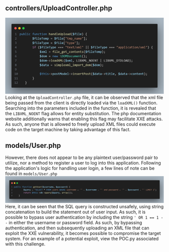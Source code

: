 ## controllers/UploadController.php

![](images/1.png)
Looking at the `UploadController.php` file, it can be observed that the xml file being passed from the client is directly loaded via the `loadXML()` function. Searching into the parameters included in the function, it is revealed that the `LIBXML_NOENT` flag allows for entity substitution. The php documentation website additionally warns that enabling this flag may facilitate XXE attacks. As such, anyone that is allowed to freely upload XML files could execute code on the target machine by taking advantage of this fact.
## models/User.php
However, there does not appear to be any plaintext user/password pair to utilize, nor a method to register a user to log into this application.
Following the application's logic for handling user login, a few lines of note can be found in `models/User.php`
![](images/2.png)
Here, it can be seen that the SQL query is constructed unsafely, using string concatenation to build the statement out of user input. As such, it is possible to bypass user authentication by including the string `' OR 1 == 1 --` in either the username or password field.
As such, by bypassing authentication, and then subsequently uploading an XML file that can exploit the XXE vulnerability, it becomes possible to compromise the target system.
For an example of a potential exploit, view the POC.py associated with this challenge.
